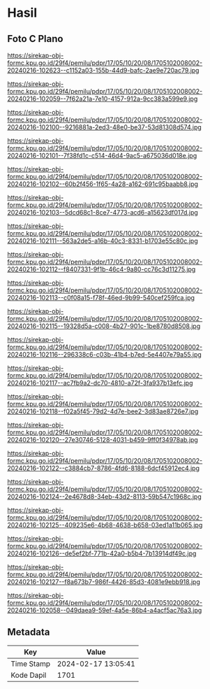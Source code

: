 # Hasil

## Foto C Plano

https://sirekap-obj-formc.kpu.go.id/29f4/pemilu/pdpr/17/05/10/20/08/1705102008002-20240216-102623--c1152a03-155b-44d9-bafc-2ae9e720ac79.jpg

https://sirekap-obj-formc.kpu.go.id/29f4/pemilu/pdpr/17/05/10/20/08/1705102008002-20240216-102059--7f62a21a-7e10-4157-912a-9cc383a599e9.jpg

https://sirekap-obj-formc.kpu.go.id/29f4/pemilu/pdpr/17/05/10/20/08/1705102008002-20240216-102100--9216881a-2ed3-48e0-be37-53d81308d574.jpg

https://sirekap-obj-formc.kpu.go.id/29f4/pemilu/pdpr/17/05/10/20/08/1705102008002-20240216-102101--7f38fd1c-c514-46d4-9ac5-a675036d018e.jpg

https://sirekap-obj-formc.kpu.go.id/29f4/pemilu/pdpr/17/05/10/20/08/1705102008002-20240216-102102--60b2f456-1f65-4a28-a162-691c95baabb8.jpg

https://sirekap-obj-formc.kpu.go.id/29f4/pemilu/pdpr/17/05/10/20/08/1705102008002-20240216-102103--5dcd68c1-8ce7-4773-acd6-a15623df017d.jpg

https://sirekap-obj-formc.kpu.go.id/29f4/pemilu/pdpr/17/05/10/20/08/1705102008002-20240216-102111--563a2de5-a16b-40c3-8331-b1703e55c80c.jpg

https://sirekap-obj-formc.kpu.go.id/29f4/pemilu/pdpr/17/05/10/20/08/1705102008002-20240216-102112--f8407331-9f1b-46c4-9a80-cc76c3d11275.jpg

https://sirekap-obj-formc.kpu.go.id/29f4/pemilu/pdpr/17/05/10/20/08/1705102008002-20240216-102113--c0f08a15-f78f-46ed-9b99-540cef259fca.jpg

https://sirekap-obj-formc.kpu.go.id/29f4/pemilu/pdpr/17/05/10/20/08/1705102008002-20240216-102115--19328d5a-c008-4b27-901c-1be8780d8508.jpg

https://sirekap-obj-formc.kpu.go.id/29f4/pemilu/pdpr/17/05/10/20/08/1705102008002-20240216-102116--296338c6-c03b-41b4-b7ed-5e4407e79a55.jpg

https://sirekap-obj-formc.kpu.go.id/29f4/pemilu/pdpr/17/05/10/20/08/1705102008002-20240216-102117--ac7fb9a2-dc70-4810-a72f-3fa937b13efc.jpg

https://sirekap-obj-formc.kpu.go.id/29f4/pemilu/pdpr/17/05/10/20/08/1705102008002-20240216-102118--f02a5f45-79d2-4d7e-bee2-3d83ae8726e7.jpg

https://sirekap-obj-formc.kpu.go.id/29f4/pemilu/pdpr/17/05/10/20/08/1705102008002-20240216-102120--27e30746-5128-4031-b459-9ff0f34978ab.jpg

https://sirekap-obj-formc.kpu.go.id/29f4/pemilu/pdpr/17/05/10/20/08/1705102008002-20240216-102122--c3884cb7-8786-4fd6-8188-6dcf45912ec4.jpg

https://sirekap-obj-formc.kpu.go.id/29f4/pemilu/pdpr/17/05/10/20/08/1705102008002-20240216-102124--2e4678d8-34eb-43d2-8113-59b547c1968c.jpg

https://sirekap-obj-formc.kpu.go.id/29f4/pemilu/pdpr/17/05/10/20/08/1705102008002-20240216-102125--409235e6-4b68-4638-b658-03ed1a11b065.jpg

https://sirekap-obj-formc.kpu.go.id/29f4/pemilu/pdpr/17/05/10/20/08/1705102008002-20240216-102126--de5ef2bf-771b-42a0-b5b4-7b13914df49c.jpg

https://sirekap-obj-formc.kpu.go.id/29f4/pemilu/pdpr/17/05/10/20/08/1705102008002-20240216-102127--f8a673b7-986f-4426-85d3-4081e9ebb918.jpg

https://sirekap-obj-formc.kpu.go.id/29f4/pemilu/pdpr/17/05/10/20/08/1705102008002-20240216-102058--049daea9-59ef-4a5e-86b4-a4acf5ac76a3.jpg


## Metadata

| Key        | Value               |
| ---------- | ------------------- |
| Time Stamp | 2024-02-17 13:05:41 |
| Kode Dapil | 1701                |



